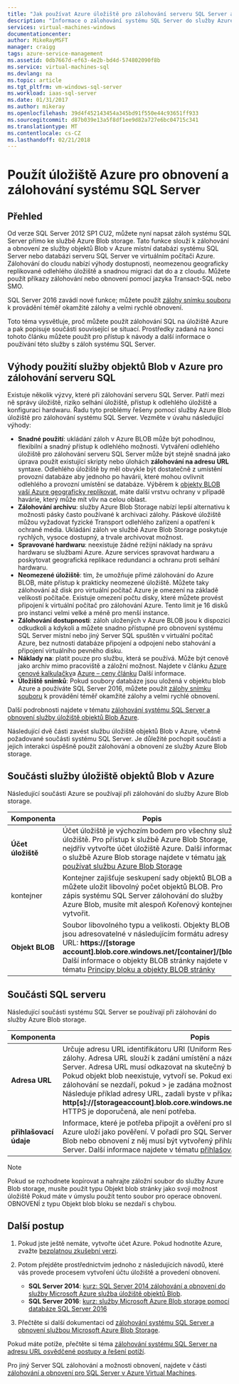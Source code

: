 ```yaml
---
title: "Jak používat Azure úložiště pro zálohování serveru SQL Server a obnovit | Microsoft Docs"
description: "Informace o zálohování systému SQL Server do služby Azure Storage. Vysvětluje výhody zálohování databází SQL Azure Storage."
services: virtual-machines-windows
documentationcenter: 
author: MikeRayMSFT
manager: craigg
tags: azure-service-management
ms.assetid: 0db7667d-ef63-4e2b-bd4d-574802090f8b
ms.service: virtual-machines-sql
ms.devlang: na
ms.topic: article
ms.tgt_pltfrm: vm-windows-sql-server
ms.workload: iaas-sql-server
ms.date: 01/31/2017
ms.author: mikeray
ms.openlocfilehash: 39d4f452143454a345bd91f550e44c93651ff933
ms.sourcegitcommit: d87b039e13a5f8df1ee9d82a727e6bc04715c341
ms.translationtype: MT
ms.contentlocale: cs-CZ
ms.lasthandoff: 02/21/2018
---
```

# <a name="use-azure-storage-for-sql-server-backup-and-restore"></a>Použít úložiště Azure pro obnovení a zálohování systému SQL Server
## <a name="overview"></a>Přehled
Od verze SQL Server 2012 SP1 CU2, můžete nyní napsat záloh systému SQL Server přímo ke službě Azure Blob storage. Tato funkce slouží k zálohování a obnovení ze služby objektů Blob v Azure místní databázi systému SQL Server nebo databázi serveru SQL Server ve virtuálním počítači Azure. Zálohování do cloudu nabízí výhody dostupnosti, neomezenou geograficky replikované odlehlého úložiště a snadnou migraci dat do a z cloudu. Můžete použít příkazy zálohování nebo obnovení pomocí jazyka Transact-SQL nebo SMO.

SQL Server 2016 zavádí nové funkce; můžete použít [zálohy snímku souboru](http://msdn.microsoft.com/library/mt169363.aspx) k provádění téměř okamžité zálohy a velmi rychlé obnovení.

Toto téma vysvětluje, proč můžete použít zálohování SQL na úložiště Azure a pak popisuje součásti související se situací. Prostředky zadaná na konci tohoto článku můžete použít pro přístup k návody a další informace o používání této služby s záloh systému SQL Server.

## <a name="benefits-of-using-the-azure-blob-service-for-sql-server-backups"></a>Výhody použití služby objektů Blob v Azure pro zálohování serveru SQL
Existuje několik výzvy, které při zálohování serveru SQL Server. Patří mezi ně správy úložiště, riziko selhání úložiště, přístup k odlehlého úložiště a konfiguraci hardwaru. Řadu tyto problémy řešeny pomocí služby Azure Blob úložiště pro zálohování systému SQL Server. Vezměte v úvahu následující výhody:

* **Snadné použití**: ukládání záloh v Azure BLOB může být pohodlnou, flexibilní a snadný přístup k odlehlého možnosti. Vytváření odlehlého úložiště pro zálohování serveru SQL Server může být stejně snadná jako úprava použít existující skripty nebo úlohách **zálohování na adresu URL** syntaxe. Odlehlého úložiště by měl obvykle být dostatečně z umístění provozní databáze aby jednoho po havárii, které mohou ovlivnit odlehlého a provozní umístění se databáze. Výběrem k [objekty BLOB vaší Azure geograficky replikovat](../../../storage/common/storage-redundancy.md), máte další vrstvu ochrany v případě havárie, který může mít vliv na celou oblast.
* **Zálohování archivu**: služby Azure Blob Storage nabízí lepší alternativu k možnosti pásky často používané k archivaci zálohy. Páskové úložiště můžou vyžadovat fyzické Transport odlehlého zařízení a opatření k ochraně média. Ukládání záloh ve službě Azure Blob Storage poskytuje rychlých, vysoce dostupný, a trvale archivovat možnost.
* **Spravované hardwaru**: neexistuje žádné režijní náklady na správu hardwaru se službami Azure. Azure services spravovat hardwaru a poskytovat geografická replikace redundanci a ochranu proti selhání hardwaru.
* **Neomezené úložiště**: tím, že umožňuje přímé zálohování do Azure BLOB, máte přístup k prakticky neomezené úložiště. Můžete taky zálohování až disk pro virtuální počítač Azure je omezení na základě velikosti počítače. Existuje omezení počtu disky, které můžete provést připojení k virtuální počítač pro zálohování Azure. Tento limit je 16 disků pro instanci velmi velké a méně pro menší instance.
* **Zálohování dostupnosti**: záloh uložených v Azure BLOB jsou k dispozici odkudkoli a kdykoli a můžete snadno přístupné pro obnovení systému SQL Server místní nebo jiný Server SQL spuštěn v virtuální počítač Azure, bez nutnosti databáze připojení a odpojení nebo stahování a připojení virtuálního pevného disku.
* **Náklady na**: platit pouze pro službu, která se používá. Může být cenově jako archiv mimo pracoviště a záložní možnost. Najdete v článku [Azure cenové kalkulačky](http://go.microsoft.com/fwlink/?LinkId=277060 "cenové kalkulačky")a [Azure – ceny článku](http://go.microsoft.com/fwlink/?LinkId=277059 "cenová článku") Další informace.
* **Úložiště snímků**: Pokud soubory databáze jsou uložená v objektu blob Azure a používáte SQL Server 2016, můžete použít [zálohy snímku souboru](http://msdn.microsoft.com/library/mt169363.aspx) k provádění téměř okamžité zálohy a velmi rychlé obnovení.

Další podrobnosti najdete v tématu [zálohování systému SQL Server a obnovení služby úložiště objektů Blob Azure](http://go.microsoft.com/fwlink/?LinkId=271617).

Následující dvě části zavést službu úložiště objektů Blob v Azure, včetně požadované součásti systému SQL Server. Je důležité pochopit součásti a jejich interakci úspěšně použít zálohování a obnovení ze služby Azure Blob storage.

## <a name="azure-blob-storage-service-components"></a>Součásti služby úložiště objektů Blob v Azure
Následující součásti Azure se používají při zálohování do služby Azure Blob storage.

| Komponenta | Popis |
| --- | --- |
| **Účet úložiště** |Účet úložiště je výchozím bodem pro všechny služby úložiště. Pro přístup k službě Azure Blob Storage, nejdřív vytvořte účet úložiště Azure. Další informace o službě Azure Blob storage najdete v tématu [jak používat službu Azure Blob Storage](https://azure.microsoft.com/develop/net/how-to-guides/blob-storage/) |
| kontejner |Kontejner zajišťuje seskupení sady objektů BLOB a můžete uložit libovolný počet objektů BLOB. Pro zápis systému SQL Server zálohování do služby Azure Blob, musíte mít alespoň Kořenový kontejner vytvořit. |
| **Objekt BLOB** |Soubor libovolného typu a velikosti. Objekty BLOB jsou adresovatelné v následujícím formátu adresy URL: **https://[storage account].blob.core.windows.net/[container]/[blob]**. Další informace o objekty BLOB stránky najdete v tématu [Principy bloku a objekty BLOB stránky](http://msdn.microsoft.com/library/azure/ee691964.aspx) |

## <a name="sql-server-components"></a>Součásti SQL serveru
Následující součásti systému SQL Server se používají při zálohování do služby Azure Blob storage.

| Komponenta | Popis |
| --- | --- |
| **Adresa URL** |Určuje adresu URL identifikátoru URI (Uniform Resource) jedinečný soubor zálohy. Adresa URL slouží k zadání umístění a název souboru zálohy systému SQL Server. Adresa URL musí odkazovat na skutečný blob, ne jenom do kontejneru. Pokud objekt blob neexistuje, vytvoří se. Pokud existující objekt blob je zadán, zálohování se nezdaří, pokud > je zadána možnost klauzuli WITH FORMAT. Následuje příklad adresy URL, zadali byste v příkazu BACKUP: **http[s]://[storageaccount].blob.core.windows.net/[container]/[FILENAME.bak]**. HTTPS je doporučená, ale není potřeba. |
| **přihlašovací údaje** |Informace, které je potřeba připojit a ověření pro službu úložiště objektů Blob v Azure uloží jako pověření.  V pořadí pro SQL Server k zápisu zálohování do Azure Blob nebo obnovení z něj musí být vytvořený přihlašovací údaje systému SQL Server. Další informace najdete v tématu [přihlašovací údaje SQL serveru](https://msdn.microsoft.com/library/ms189522.aspx). |

> [!NOTE]
> Pokud se rozhodnete kopírovat a nahrajte záložní soubor do služby Azure Blob storage, musíte použít typu Objekt blob stránky jako svoji možnost úložiště Pokud máte v úmyslu použít tento soubor pro operace obnovení. OBNOVENÍ z typu Objekt blob bloku se nezdaří s chybou.
> 
> 

## <a name="next-steps"></a>Další postup
1. Pokud jste ještě nemáte, vytvořte účet Azure. Pokud hodnotíte Azure, zvažte [bezplatnou zkušební verzi](https://azure.microsoft.com/free/).
2. Potom přejděte prostřednictvím jednoho z následujících návodů, které vás provede procesem vytvoření účtu úložiště a provedení obnovení.
   
   * **SQL Server 2014**: [kurz: SQL Server 2014 zálohování a obnovení do služby Microsoft Azure služba úložiště objektů Blob](https://msdn.microsoft.com/library/jj720558\(v=sql.120\).aspx).
   * **SQL Server 2016**: [kurz: služby Microsoft Azure Blob storage pomocí databáze SQL Server 2016](https://msdn.microsoft.com/library/dn466438.aspx)
3. Přečtěte si další dokumentaci od [zálohování systému SQL Server a obnovení službou Microsoft Azure Blob Storage](https://msdn.microsoft.com/library/jj919148.aspx).

Pokud máte potíže, přečtěte si téma [zálohování systému SQL Server na adresu URL osvědčené postupy a řešení potíží](https://msdn.microsoft.com/library/jj919149.aspx).

Pro jiný Server SQL zálohování a možnosti obnovení, najdete v části [zálohování a obnovení pro SQL Server v Azure Virtual Machines](virtual-machines-windows-sql-backup-recovery.md).

